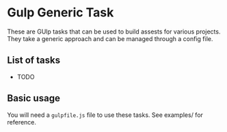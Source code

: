 # Gulp Generic Task

These are GUlp tasks that can be used to build assests for various projects. They take a generic approach and can be managed through a config file.

## List of tasks
- TODO

## Basic usage
You will need a `gulpfile.js` file to use these tasks. See examples/ for reference.
